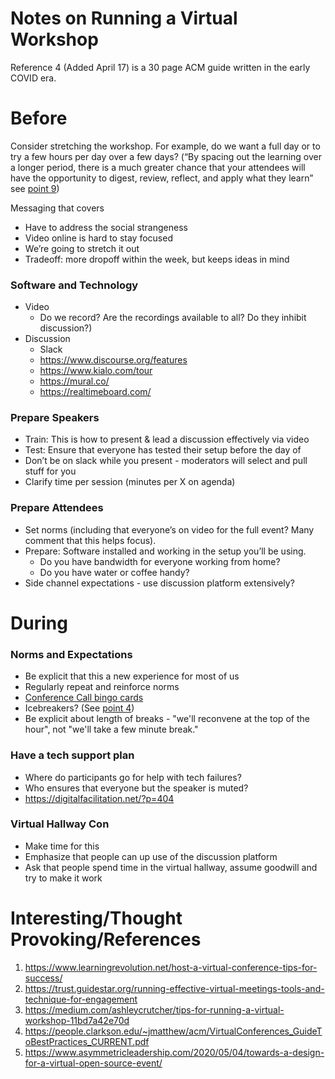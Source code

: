 # Notes on Running a Virtual Workshop

Reference 4 (Added April 17) is a 30 page ACM guide written in the early COVID era.

# Before

Consider stretching the workshop. For example, do we want a full day or to try a few hours per day over a few days? (“By spacing out the learning over a longer period, there is a much greater chance that your attendees will have the opportunity to digest, review, reflect, and apply what they learn” see [point 9](https://www.learningrevolution.net/host-a-virtual-conference-tips-for-success/))


Messaging that covers 
* Have to address the social strangeness
* Video online is hard to stay focused
* We’re going to stretch it out
* Tradeoff: more dropoff within the week, but keeps ideas in mind

### Software and Technology

* Video
  * Do we record? Are the recordings available to all? Do they inhibit discussion?)
* Discussion 
  * Slack
  * https://www.discourse.org/features 
  * https://www.kialo.com/tour
  * https://mural.co/
  * https://realtimeboard.com/ 


### Prepare Speakers

* Train: This is how to present & lead a discussion effectively via video
* Test: Ensure that everyone has tested their setup before the day of
* Don’t be on slack while you present - moderators will select and pull stuff for you
* Clarify time per session (minutes per X on agenda)


### Prepare Attendees
* Set  norms (including that everyone’s on video for the full event? Many comment that this helps focus). 
* Prepare: Software installed and working in the setup you’ll be using.
  * Do you have bandwidth for everyone working from home?
  * Do you have water or coffee handy?
* Side channel expectations - use discussion platform extensively?


# During 

### Norms and Expectations
* Be explicit that this a new experience for most of us
* Regularly repeat and reinforce norms
* [Conference Call bingo cards](https://www.linkedin.com/posts/christophefoulon_thanks-elizabeth-wharton-this-is-perfect-activity-6643898638852505600-ESoT) 
* Icebreakers? (See [point 4](https://trust.guidestar.org/running-effective-virtual-meetings-tools-and-technique-for-engagement))
* Be explicit about length of breaks - "we'll reconvene at the top of the hour", not "we'll take a few minute break."

### Have a tech support plan
* Where do participants go for help with tech failures?
* Who ensures that everyone but the speaker is muted?
* https://digitalfacilitation.net/?p=404 

### Virtual Hallway Con
* Make time for this
* Emphasize that people can up use of the discussion platform
* Ask that people spend time in the virtual hallway, assume goodwill and try to make it work


# Interesting/Thought Provoking/References
1. https://www.learningrevolution.net/host-a-virtual-conference-tips-for-success/
2. https://trust.guidestar.org/running-effective-virtual-meetings-tools-and-technique-for-engagement 
3. https://medium.com/ashleycrutcher/tips-for-running-a-virtual-workshop-11bd7a42e70d 
4. https://people.clarkson.edu/~jmatthew/acm/VirtualConferences_GuideToBestPractices_CURRENT.pdf 
5. https://www.asymmetricleadership.com/2020/05/04/towards-a-design-for-a-virtual-open-source-event/ 

